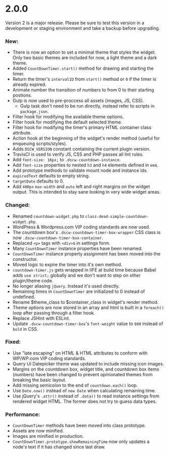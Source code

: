 # 2.0.0

Version 2 is a major release. Please be sure to test this version in a development
or staging environment and take a backup before upgrading.

### New:
* There is now an option to set a minimal theme that styles the widget. Only two basic themes are included for now, a light theme and a dark theme.
* Added `CountDownTimer.start()` method for drawing and starting the timer.
* Return the timer's `intervalID` from `start()` method or `0` if the timer is already expired.
* Animate number the transition of numbers to from 0 to their starting postions.
* Gulp is now used to pre-proccess all assets (images, JS, CSS).
  - Gulp task don't need to be run directly, instead refer to scripts in `package.json`.
* Filter hook for modifying the available theme options.
* Filter hook for modifying the default selected theme.
* Filter hook for modifying the timer's primary HTML container class attribute.
* Action hook at the beginning of the widget's render method (useful for enqueuing scripts/styles). 
* Adds `DSCW_VERSION` constant containing the current plugin version. 
* TravisCI is used to verify JS, CSS and PHP passes all lint rules.
* Add `font-size: 16px;` to `.dscw-countdown-instance`.
* Add `font-size` properties to nested `h3` and `h4` elements defined in `em`s.
* Add prototype methods to validate mount node and
instance ids.
* `expiredText` defaults to empty string.
* `targetDate` defaults to 0.
* Add `400px` `max-width` and `auto` left and right margins on the widget output. This is intended to stay sane looking in very wide widget areas.

### Changed:
* Renamed `countdown-widget.php` to `class-dead-simple-countdown-widget.php`.
* WordPress & Wordpress.com VIP coding standards are now used.
* The countdown box's `.dscw-countdown-timer-box-wrapper` CSS class is now `.dscw-countdown-timer-box-container`.
* Replaced `<p>` tags with `<div>`s in settings form.
* Many `CountDownTimer` instance properties have been renamed.
*  `CountDownTimer` instance property assignment has been moved into the constructor.
* Moved logic to expire the timer into it's own method.
* `countdown-timer.js` gets wrapped in IIFE at build time because Babel adds `use strict;` globally and we don't want to step on other plugin/theme code.
* No longer aliasing `jQuery`. Instead it's used directly.
* Remaining times in `CountDownTimer` are initialized to 0 instead of undefined.
* Rename $theme_class to $container_class in widget's render method.
* Theme options are now stored in an array and html is built in a `foreach()` loop after passing through a filter hook.
* Replace JSHint with ESLint.
* Update `.dscw-countdown-timer-box`'s `font-weight` value to `600` instead of `bold` in CSS.


### Fixed:

* Use "late escaping" on HTML & HTML attributes to conform with WP/WP.com VIP coding standards.
* Query UI Datepicker theme was updated to include missing icon images.
* Margins on the countdown box, widget title, and countdown box items (numbers) have been changed to prevent opinionated themes from breaking the basic layout.
* Add missing semicolon to the end of `countdown.each()` loop.
* Use `Date.now()` instead of `new Date` when calculating remaining time.
* Use jQuery's `.attr()` instead of `.data()` to read instance settings from rendered widget HTML. The former does not try to guess data types.



### Performance:
* `CountDownTimer` methods have been moved into class prototype.
* Assets are now minified.
* Images are minified in production.
* `CountDownTimer.prototype.showRemainingTime` now only updates a node's text if it has changed since last draw.
